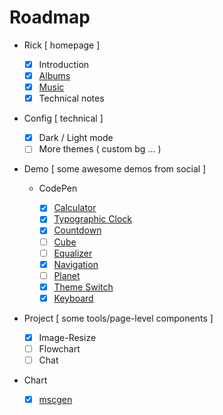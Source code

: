 # Roadmap

- Rick [ homepage ]

  - [x] Introduction
  - [x] [Albums](https://codepen.io/cameronknight/pen/oNGEvmw)
  - [x] [Music](https://codepen.io/JavaScriptJunkie/pen/qBWrRyg)
  - [x] Technical notes

- Config [ technical ]

  - [x] Dark / Light mode
  - [ ] More themes ( custom bg ... )

- Demo [ some awesome demos from social ]

  - CodePen

    - [x] [Calculator](https://codepen.io/rickyeckhardt/pen/eYNzRQJ)
    - [x] [Typographic Clock](https://codepen.io/graphilla/pen/zEZKpN)
    - [x] [Countdown](https://codepen.io/pbutcher/pen/dzvMzZ)
    - [ ] [Cube](https://codepen.io/bsehovac/pen/EMyWVv)
    - [ ] [Equalizer](https://codepen.io/kunukn/pen/obJEJE)
    - [x] [Navigation](https://codepen.io/katydecorah/pen/nYLbEN)
    - [ ] [Planet](https://codepen.io/piotrkalinowski/pen/yMXomv)
    - [x] [Theme Switch](https://codepen.io/isaaclouzeiro/pen/YzRzmwQ)
    - [x] [Keyboard](https://codepen.io/jkantner/pen/ZEqKgWJ)

- Project [ some tools/page-level components ]

  - [x] Image-Resize
  - [ ] Flowchart
  - [ ] Chat

- Chart

  - [x] [mscgen](https://www.mcternan.me.uk/mscgen/)
